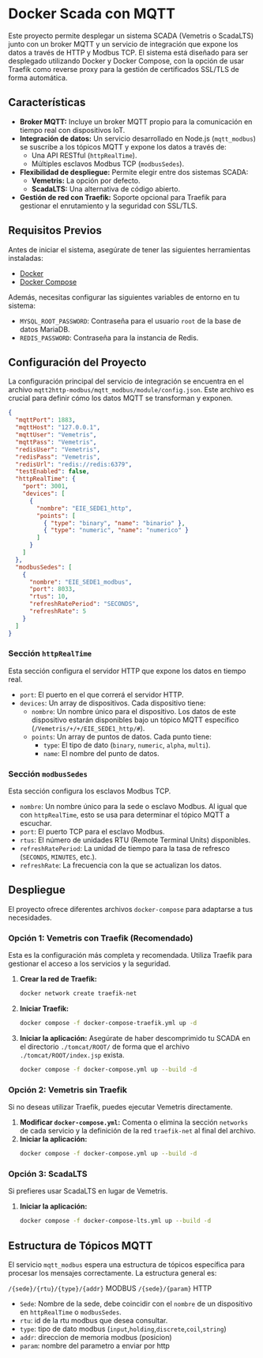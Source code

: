 # Docker Scada con MQTT

Este proyecto permite desplegar un sistema SCADA (Vemetris o ScadaLTS) junto con un broker MQTT y un servicio de integración que expone los datos a través de HTTP y Modbus TCP. El sistema está diseñado para ser desplegado utilizando Docker y Docker Compose, con la opción de usar Traefik como reverse proxy para la gestión de certificados SSL/TLS de forma automática.

## Características

- **Broker MQTT:** Incluye un broker MQTT propio para la comunicación en tiempo real con dispositivos IoT.
- **Integración de datos:** Un servicio desarrollado en Node.js (`mqtt_modbus`) se suscribe a los tópicos MQTT y expone los datos a través de:
  - Una API RESTful (`httpRealTime`).
  - Múltiples esclavos Modbus TCP (`modbusSedes`).
- **Flexibilidad de despliegue:** Permite elegir entre dos sistemas SCADA:
  - **Vemetris:** La opción por defecto.
  - **ScadaLTS:** Una alternativa de código abierto.
- **Gestión de red con Traefik:** Soporte opcional para Traefik para gestionar el enrutamiento y la seguridad con SSL/TLS.

## Requisitos Previos

Antes de iniciar el sistema, asegúrate de tener las siguientes herramientas instaladas:

- [Docker](https://docs.docker.com/get-docker/)
- [Docker Compose](https://docs.docker.com/compose/install/)

Además, necesitas configurar las siguientes variables de entorno en tu sistema:

- `MYSQL_ROOT_PASSWORD`: Contraseña para el usuario `root` de la base de datos MariaDB.
- `REDIS_PASSWORD`: Contraseña para la instancia de Redis.

## Configuración del Proyecto

La configuración principal del servicio de integración se encuentra en el archivo `mqtt2http-modbus/mqtt_modbus/module/config.json`. Este archivo es crucial para definir cómo los datos MQTT se transforman y exponen.

```json
{
  "mqttPort": 1883,
  "mqttHost": "127.0.0.1",
  "mqttUser": "Vemetris",
  "mqttPass": "Vemetris",
  "redisUser": "Vemetris",
  "redisPass": "Vemetris",
  "redisUrl": "redis://redis:6379",
  "testEnabled": false,
  "httpRealTime": {
    "port": 3001,
    "devices": [
      {
        "nombre": "EIE_SEDE1_http",
        "points": [
          { "type": "binary", "name": "binario" },
          { "type": "numeric", "name": "numerico" }
        ]
      }
    ]
  },
  "modbusSedes": [
    {
      "nombre": "EIE_SEDE1_modbus",
      "port": 8033,
      "rtus": 10,
      "refreshRatePeriod": "SECONDS",
      "refreshRate": 5
    }
  ]
}
```

### Sección `httpRealTime`

Esta sección configura el servidor HTTP que expone los datos en tiempo real.

- `port`: El puerto en el que correrá el servidor HTTP.
- `devices`: Un array de dispositivos. Cada dispositivo tiene:
  - `nombre`: Un nombre único para el dispositivo. Los datos de este dispositivo estarán disponibles bajo un tópico MQTT específico (`/Vemetris/+/+/EIE_SEDE1_http/#`).
  - `points`: Un array de puntos de datos. Cada punto tiene:
    - `type`: El tipo de dato (`binary`, `numeric`, `alpha`, `multi`).
    - `name`: El nombre del punto de datos.

### Sección `modbusSedes`

Esta sección configura los esclavos Modbus TCP.

- `nombre`: Un nombre único para la sede o esclavo Modbus. Al igual que con `httpRealTime`, esto se usa para determinar el tópico MQTT a escuchar.
- `port`: El puerto TCP para el esclavo Modbus.
- `rtus`: El número de unidades RTU (Remote Terminal Units) disponibles.
- `refreshRatePeriod`: La unidad de tiempo para la tasa de refresco (`SECONDS`, `MINUTES`, etc.).
- `refreshRate`: La frecuencia con la que se actualizan los datos.

## Despliegue

El proyecto ofrece diferentes archivos `docker-compose` para adaptarse a tus necesidades.

### Opción 1: Vemetris con Traefik (Recomendado)

Esta es la configuración más completa y recomendada. Utiliza Traefik para gestionar el acceso a los servicios y la seguridad.

1.  **Crear la red de Traefik:**
    ```bash
    docker network create traefik-net
    ```
2.  **Iniciar Traefik:**
    ```bash
    docker compose -f docker-compose-traefik.yml up -d
    ```
3.  **Iniciar la aplicación:**
    Asegúrate de haber descomprimido tu SCADA en el directorio `./tomcat/ROOT/` de forma que el archivo `./tomcat/ROOT/index.jsp` exista.
    ```bash
    docker compose -f docker-compose.yml up --build -d
    ```

### Opción 2: Vemetris sin Traefik

Si no deseas utilizar Traefik, puedes ejecutar Vemetris directamente.

1.  **Modificar `docker-compose.yml`:**
    Comenta o elimina la sección `networks` de cada servicio y la definición de la red `traefik-net` al final del archivo.
2.  **Iniciar la aplicación:**
    ```bash
    docker compose -f docker-compose.yml up --build -d
    ```

### Opción 3: ScadaLTS

Si prefieres usar ScadaLTS en lugar de Vemetris.

1.  **Iniciar la aplicación:**
    ```bash
    docker compose -f docker-compose-lts.yml up --build -d
    ```

## Estructura de Tópicos MQTT

El servicio `mqtt_modbus` espera una estructura de tópicos específica para procesar los mensajes correctamente. La estructura general es:

`/{sede}/{rtu}/{type}/{addr}` MODBUS
`/{sede}/{param}` HTTP

- `Sede`: Nombre de la sede, debe coincidir con el `nombre` de un dispositivo en `httpRealTime` o `modbusSedes`.
- `rtu`: id de la rtu modbus que desea consultar.
- `type`: tipo de dato modbus (`input`,`holding`,`discrete`,`coil`,`string`)
- `addr`: direccion de memoria modbus (posicion)
- `param`: nombre del parametro a enviar por http
